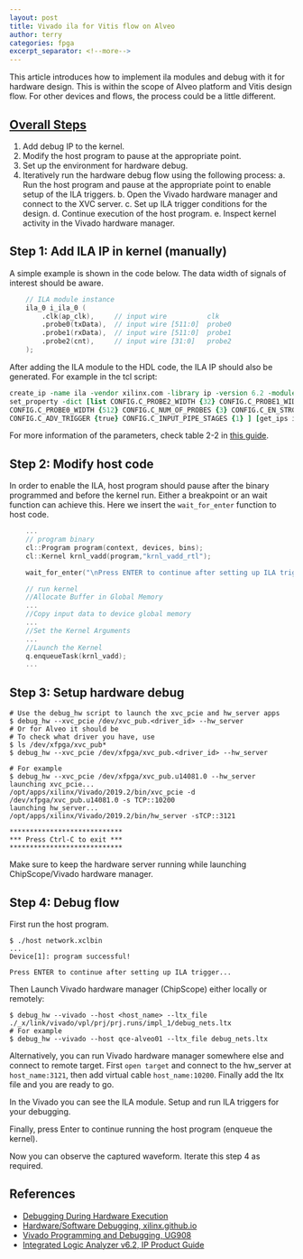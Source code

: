```yaml
---
layout: post
title: Vivado ila for Vitis flow on Alveo
author: terry
categories: fpga
excerpt_separator: <!--more-->
---
```


This article introduces how to implement ila modules and debug with it for hardware design. This is within the scope of Alveo platform and Vitis design flow. For other devices and flows, the process could be a little different.
<!--more-->

## [Overall Steps](https://www.xilinx.com/html_docs/xilinx2020_1/vitis_doc/debuggingapplicationskernels.html#jld1547475955135)

1. Add debug IP to the kernel.
2. Modify the host program to pause at the appropriate point.
3. Set up the environment for hardware debug.
4. Iteratively run the hardware debug flow using the following process:
   a. Run the host program and pause at the appropriate point to enable setup of the ILA triggers.
   b. Open the Vivado hardware manager and connect to the XVC server.
   c. Set up ILA trigger conditions for the design.
   d. Continue execution of the host program.
   e. Inspect kernel activity in the Vivado hardware manager.

## Step 1: Add ILA IP in kernel (manually)

A simple example is shown in the code below. The data width of signals of interest should be aware.

```verilog
    // ILA module instance
    ila_0 i_ila_0 (
        .clk(ap_clk),     // input wire          clk
        .probe0(txData),  // input wire [511:0]  probe0  
        .probe1(rxData),  // input wire [511:0]  probe1 
        .probe2(cnt),     // input wire [31:0]   probe2 
    );
```

After adding the ILA module to the HDL code, the ILA IP should also be generated. For example in the tcl script:

```tcl
create_ip -name ila -vendor xilinx.com -library ip -version 6.2 -module_name ila_0
set_property -dict [list CONFIG.C_PROBE2_WIDTH {32} CONFIG.C_PROBE1_WIDTH {512} \
CONFIG.C_PROBE0_WIDTH {512} CONFIG.C_NUM_OF_PROBES {3} CONFIG.C_EN_STRG_QUAL {1} \
CONFIG.C_ADV_TRIGGER {true} CONFIG.C_INPUT_PIPE_STAGES {1} ] [get_ips ila_0]
```

For more information of the parameters, check table 2-2 in [this guide](https://www.xilinx.com/support/documentation/ip_documentation/ila/v6_2/pg172-ila.pdf).

## Step 2: Modify host code

In order to enable the ILA, host program should pause after the binary programmed and before the kernel run. Either a breakpoint or an wait function can achieve this. Here we insert the `wait_for_enter` function to host code.

```c++
    ...
    // program binary
    cl::Program program(context, devices, bins);
    cl::Kernel krnl_vadd(program,"krnl_vadd_rtl");

    wait_for_enter("\nPress ENTER to continue after setting up ILA trigger...");

    // run kernel
    //Allocate Buffer in Global Memory
    ...
    //Copy input data to device global memory
    ...
    //Set the Kernel Arguments
    ...
    //Launch the Kernel
    q.enqueueTask(krnl_vadd);
    ...
```

## Step 3: Setup hardware debug

```shell
# Use the debug_hw script to launch the xvc_pcie and hw_server apps
$ debug_hw --xvc_pcie /dev/xvc_pub.<driver_id> --hw_server
# Or for Alveo it should be
# To check what driver you have, use
$ ls /dev/xfpga/xvc_pub*
$ debug_hw --xvc_pcie /dev/xfpga/xvc_pub.<driver_id> --hw_server

# For example
$ debug_hw --xvc_pcie /dev/xfpga/xvc_pub.u14081.0 --hw_server
launching xvc_pcie...
/opt/apps/xilinx/Vivado/2019.2/bin/xvc_pcie -d /dev/xfpga/xvc_pub.u14081.0 -s TCP::10200
launching hw_server...
/opt/apps/xilinx/Vivado/2019.2/bin/hw_server -sTCP::3121

****************************
*** Press Ctrl-C to exit ***
****************************
```

Make sure to keep the hardware server running while launching ChipScope/Vivado hardware manager.

## Step 4: Debug flow

First run the host program.

```shell
$ ./host network.xclbin
...
Device[1]: program successful!

Press ENTER to continue after setting up ILA trigger...
```

Then Launch Vivado hardware manager (ChipScope) either locally or remotely:

```shell
$ debug_hw --vivado --host <host_name> --ltx_file ./_x/link/vivado/vpl/prj/prj.runs/impl_1/debug_nets.ltx
# For example
$ debug_hw --vivado --host qce-alveo01 --ltx_file debug_nets.ltx
```

Alternatively, you can run Vivado hardware manager somewhere else and connect to remote target. First `open target` and connect to the hw_server at `host_name:3121`, then add virtual cable `host_name:10200`. Finally add the ltx file and you are ready to go.

In the Vivado you can see the ILA module. Setup and run ILA triggers for your debugging.

Finally, press Enter to continue running the host program (enqueue the kernel).

Now you can observe the captured waveform. Iterate this step 4 as required.

## References

* [Debugging During Hardware Execution](https://www.xilinx.com/html_docs/xilinx2019_2/vitis_doc/Chunk1252764274.html#ariaid-title21)
* [Hardware/Software Debugging, xilinx.github.io](https://xilinx.github.io/xup_compute_acceleration/debug_lab.html)
* [Vivado Programming and Debugging, UG908](https://www.xilinx.com/support/documentation/sw_manuals/xilinx2018_3/ug908-vivado-programming-debugging.pdf)
* [Integrated Logic Analyzer v6.2, IP Product Guide](https://www.xilinx.com/support/documentation/ip_documentation/ila/v6_2/pg172-ila.pdf)
